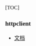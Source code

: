 <span  style="font-family: Simsun,serif; font-size: 17px; ">

[TOC]

### httpclient

- [文档](https://www.jetbrains.com/help/idea/exploring-http-syntax.html#run_request)

</span>
